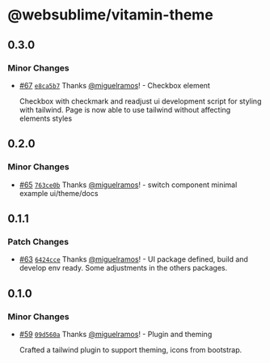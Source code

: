# @websublime/vitamin-theme

## 0.3.0

### Minor Changes

- [#67](https://github.com/websublime/vitamin/pull/67) [`e8ca5b7`](https://github.com/websublime/vitamin/commit/e8ca5b75901044e4d9c5ab67b215452c9be2d5cd) Thanks [@miguelramos](https://github.com/miguelramos)! - Checkbox element

  Checkbox with checkmark and readjust ui development script for styling with tailwind. Page is now able to use tailwind without affecting elements styles

## 0.2.0

### Minor Changes

- [#65](https://github.com/websublime/vitamin/pull/65) [`763ce0b`](https://github.com/websublime/vitamin/commit/763ce0b2be1ceaa3c5126937d7ed8dfbf5119e08) Thanks [@miguelramos](https://github.com/miguelramos)! - switch component minimal example ui/theme/docs

## 0.1.1

### Patch Changes

- [#63](https://github.com/websublime/vitamin/pull/63) [`6424cce`](https://github.com/websublime/vitamin/commit/6424cce13006cf4ab86096764974bb519ba0850f) Thanks [@miguelramos](https://github.com/miguelramos)! - UI package defined, build and develop env ready. Some adjustments in the others packages.

## 0.1.0

### Minor Changes

- [#59](https://github.com/websublime/vitamin/pull/59) [`09d560a`](https://github.com/websublime/vitamin/commit/09d560a4947dba8ae94f413fab44ace889d24e0a) Thanks [@miguelramos](https://github.com/miguelramos)! - Plugin and theming

  Crafted a tailwind plugin to support theming, icons from bootstrap.
